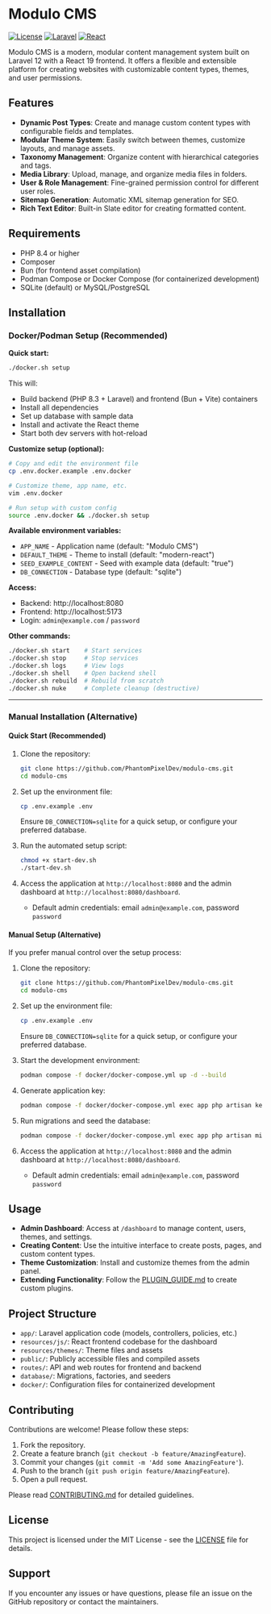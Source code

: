 # Modulo CMS

[![License](https://img.shields.io/badge/license-MIT-blue.svg)](https://github.com/PhantomPixelDev/modulo-cms/blob/main/LICENSE)
[![Laravel](https://img.shields.io/badge/Laravel-12.x-red.svg)](https://laravel.com)
[![React](https://img.shields.io/badge/React-19-blue.svg)](https://reactjs.org)

Modulo CMS is a modern, modular content management system built on Laravel 12 with a React 19 frontend. It offers a flexible and extensible platform for creating websites with customizable content types, themes, and user permissions.

## Features

- **Dynamic Post Types**: Create and manage custom content types with configurable fields and templates.
- **Modular Theme System**: Easily switch between themes, customize layouts, and manage assets.
- **Taxonomy Management**: Organize content with hierarchical categories and tags.
- **Media Library**: Upload, manage, and organize media files in folders.
- **User & Role Management**: Fine-grained permission control for different user roles.
- **Sitemap Generation**: Automatic XML sitemap generation for SEO.
- **Rich Text Editor**: Built-in Slate editor for creating formatted content.

## Requirements

- PHP 8.4 or higher
- Composer
- Bun (for frontend asset compilation)
- Podman Compose or Docker Compose (for containerized development)
- SQLite (default) or MySQL/PostgreSQL

## Installation

### Docker/Podman Setup (Recommended)

**Quick start:**
```bash
./docker.sh setup
```

This will:
- Build backend (PHP 8.3 + Laravel) and frontend (Bun + Vite) containers
- Install all dependencies
- Set up database with sample data
- Install and activate the React theme
- Start both dev servers with hot-reload

**Customize setup (optional):**
```bash
# Copy and edit the environment file
cp .env.docker.example .env.docker

# Customize theme, app name, etc.
vim .env.docker

# Run setup with custom config
source .env.docker && ./docker.sh setup
```

**Available environment variables:**
- `APP_NAME` - Application name (default: "Modulo CMS")
- `DEFAULT_THEME` - Theme to install (default: "modern-react")
- `SEED_EXAMPLE_CONTENT` - Seed with example data (default: "true")
- `DB_CONNECTION` - Database type (default: "sqlite")

**Access:**
- Backend: http://localhost:8080
- Frontend: http://localhost:5173  
- Login: `admin@example.com` / `password`

**Other commands:**
```bash
./docker.sh start    # Start services
./docker.sh stop     # Stop services
./docker.sh logs     # View logs
./docker.sh shell    # Open backend shell
./docker.sh rebuild  # Rebuild from scratch
./docker.sh nuke     # Complete cleanup (destructive)
```

---

### Manual Installation (Alternative)

#### Quick Start (Recommended)

1. Clone the repository:
   ```bash
   git clone https://github.com/PhantomPixelDev/modulo-cms.git
   cd modulo-cms
   ```

2. Set up the environment file:
   ```bash
   cp .env.example .env
   ```
   Ensure `DB_CONNECTION=sqlite` for a quick setup, or configure your preferred database.

3. Run the automated setup script:
   ```bash
   chmod +x start-dev.sh
   ./start-dev.sh
   ```

4. Access the application at `http://localhost:8080` and the admin dashboard at `http://localhost:8080/dashboard`.
   - Default admin credentials: email `admin@example.com`, password `password`

#### Manual Setup (Alternative)

If you prefer manual control over the setup process:

1. Clone the repository:
   ```bash
   git clone https://github.com/PhantomPixelDev/modulo-cms.git
   cd modulo-cms
   ```

2. Set up the environment file:
   ```bash
   cp .env.example .env
   ```
   Ensure `DB_CONNECTION=sqlite` for a quick setup, or configure your preferred database.

3. Start the development environment:
   ```bash
   podman compose -f docker/docker-compose.yml up -d --build
   ```

4. Generate application key:
   ```bash
   podman compose -f docker/docker-compose.yml exec app php artisan key:generate
   ```

5. Run migrations and seed the database:
   ```bash
   podman compose -f docker/docker-compose.yml exec app php artisan migrate --seed
   ```

6. Access the application at `http://localhost:8080` and the admin dashboard at `http://localhost:8080/dashboard`.
   - Default admin credentials: email `admin@example.com`, password `password`

## Usage

- **Admin Dashboard**: Access at `/dashboard` to manage content, users, themes, and settings.
- **Creating Content**: Use the intuitive interface to create posts, pages, and custom content types.
- **Theme Customization**: Install and customize themes from the admin panel.
- **Extending Functionality**: Follow the [PLUGIN_GUIDE.md](PLUGIN_GUIDE.md) to create custom plugins.

## Project Structure

- `app/`: Laravel application code (models, controllers, policies, etc.)
- `resources/js/`: React frontend codebase for the dashboard
- `resources/themes/`: Theme files and assets
- `public/`: Publicly accessible files and compiled assets
- `routes/`: API and web routes for frontend and backend
- `database/`: Migrations, factories, and seeders
- `docker/`: Configuration files for containerized development

## Contributing

Contributions are welcome! Please follow these steps:

1. Fork the repository.
2. Create a feature branch (`git checkout -b feature/AmazingFeature`).
3. Commit your changes (`git commit -m 'Add some AmazingFeature'`).
4. Push to the branch (`git push origin feature/AmazingFeature`).
5. Open a pull request.

Please read [CONTRIBUTING.md](CONTRIBUTING.md) for detailed guidelines.

## License

This project is licensed under the MIT License - see the [LICENSE](LICENSE) file for details.

## Support

If you encounter any issues or have questions, please file an issue on the GitHub repository or contact the maintainers.